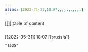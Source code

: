 ```yaml
---
alias: [2022-05-31,18:07,,,,,,,,,,,]
---
```

[[]]
table of content
```toc
```

[[2022-05-31]] 18:07
[[prussia]]
```query
"1525"
```